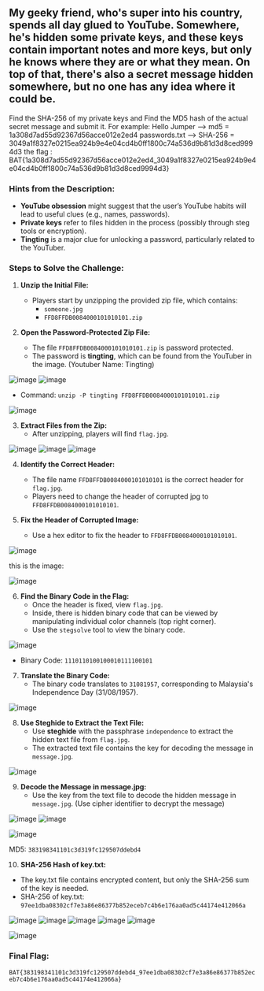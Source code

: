 ## My geeky friend, who's super into his country, spends all day glued to YouTube. Somewhere, he's hidden some private keys, and these keys contain important notes and more keys, but only he knows where they are or what they mean. On top of that, there's also a secret message hidden somewhere, but no one has any idea where it could be.
Find the SHA-256 of my private keys and Find the MD5 hash of the actual secret message and submit it. For example:‎
Hello Jumper --> md5 = 1a308d7ad55d92367d56acce012e2ed4‎
passwords.txt --> SHA-256 = 3049a1f8327e0215ea924b9e4e04cd4b0ff1800c74a536d9b81d3d8ced9994d3
the flag : BAT{1a308d7ad55d92367d56acce012e2ed4_3049a1f8327e0215ea924b9e4e04cd4b0ff1800c74a536d9b81d3d8ced9994d3}‎


### Hints from the Description:
- **YouTube obsession** might suggest that the user’s YouTube habits will lead to useful clues (e.g., names, passwords).
- **Private keys** refer to files hidden in the process (possibly through steg tools or encryption).
- **Tingting** is a major clue for unlocking a password, particularly related to the YouTuber.

### Steps to Solve the Challenge:


1. **Unzip the Initial File:**
   - Players start by unzipping the provided zip file, which contains:
     - `someone.jpg`
     - `FFD8FFDB0084000101010101.zip`
  
2. **Open the Password-Protected Zip File:**
   - The file `FFD8FFDB0084000101010101.zip` is password protected.
   - The password is **tingting**, which can be found from the YouTuber in the image. (Youtuber Name: Tingting)

![image](https://github.com/user-attachments/assets/7f28b3ef-302f-44d8-8338-cb1ebadb85df)
![image](https://github.com/user-attachments/assets/464da44e-597b-4ff9-8d73-3046db3f8c44)

   - Command: `unzip -P tingting FFD8FFDB0084000101010101.zip`

![image](https://github.com/user-attachments/assets/cacbbf5c-9b83-41a6-b39c-b61f43dc0cd1)

3. **Extract Files from the Zip:**
   - After unzipping, players will find `flag.jpg`.

![image](https://github.com/user-attachments/assets/6df8b65c-eac2-4508-b3aa-32bf6160a57e)
![image](https://github.com/user-attachments/assets/834e32aa-b2bf-42b8-a6d1-bf07bee91b63)
![image](https://github.com/user-attachments/assets/312a3576-a116-4ed3-9bd3-f3d1e976e88d)

4. **Identify the Correct Header:**
   - The file name `FFD8FFDB0084000101010101` is the correct header for `flag.jpg`.
   - Players need to change the header of corrupted jpg to `FFD8FFDB0084000101010101`.

5. **Fix the Header of Corrupted Image:**
   - Use a hex editor to fix the header to `FFD8FFDB0084000101010101`.

![image](https://github.com/user-attachments/assets/a447371b-3699-4678-b5d7-4d6b9de385b6)

this is the image:

![image](https://github.com/user-attachments/assets/189c2ef7-e7ef-4fdf-94f7-f8329d46ae3f)

6. **Find the Binary Code in the Flag:**
   - Once the header is fixed, view `flag.jpg`.
   - Inside, there is hidden binary code that can be viewed by manipulating individual color channels (top right corner).
   - Use the `stegsolve` tool to view the binary code.

![image](https://github.com/user-attachments/assets/9c865e52-4424-4896-9d96-dcbf2c0ed820)

   - Binary Code: `1110110100100010111100101`

7. **Translate the Binary Code:**
   - The binary code translates to `31081957`, corresponding to Malaysia's Independence Day (31/08/1957).

![image](https://github.com/user-attachments/assets/dd5ad355-b0a0-4af8-910c-ec5a98302c2b)

8. **Use Steghide to Extract the Text File:**
   - Use **steghide** with the passphrase `independence` to extract the hidden text file from `flag.jpg`.
   - The extracted text file contains the key for decoding the message in `message.jpg`.

![image](https://github.com/user-attachments/assets/54208f9e-9c93-49b0-a30f-ba026aa2e564)

9. **Decode the Message in message.jpg:**
   - Use the key from the text file to decode the hidden message in `message.jpg`. (Use cipher identifier to decrypt the message)

![image](https://github.com/user-attachments/assets/29d9e654-88d0-4d1e-ae9a-967284d693e0)
![image](https://github.com/user-attachments/assets/22c96b86-3183-4ae5-9172-48b2b44bceae)

![image](https://github.com/user-attachments/assets/2c030b46-344d-45f9-89c5-93fb2d88a504)

‎MD5: `383198341101c3d319fc129507ddebd4‎`

10. **SHA-256 Hash of key.txt:**
   - The key.txt file contains encrypted content, but only the SHA-256 sum of the key is needed.
   - SHA-256 of key.txt:
     `‎97ee1dba08302cf7e3a86e86377b852eceb7c4b6e176aa0ad5c44174e412066a‎`

![image](https://github.com/user-attachments/assets/f78b033e-0ed7-400b-9a44-b3fc16f8e50a)
![image](https://github.com/user-attachments/assets/e6c82363-4fd5-4892-9760-1092f90a57ec)
![image](https://github.com/user-attachments/assets/f0837792-3f7b-410a-aaac-e7714f215a61)
![image](https://github.com/user-attachments/assets/cb1b0db3-9036-4940-b63b-6340193e2653)
![image](https://github.com/user-attachments/assets/68874601-807d-4f28-9992-8d3dd10349ae)

![image](https://github.com/user-attachments/assets/76190d6d-56a5-4ed5-bf10-fa9a4a1bd348)
### Final Flag:
`BAT{‎383198341101c3d319fc129507ddebd4‎_‎97ee1dba08302cf7e3a86e86377b852eceb7c4b6e176aa0ad5c44174e412066a‎}`


